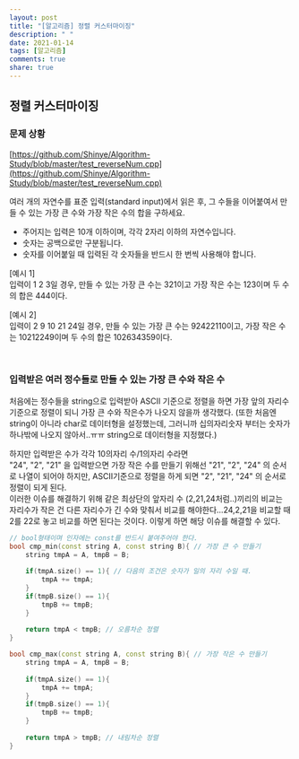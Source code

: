 ```yaml
---
layout: post
title: "[알고리즘] 정렬 커스터마이징"
description: " "
date: 2021-01-14
tags: [알고리즘]
comments: true
share: true
---
```



## 정렬 커스터마이징

### 문제 상황

[https://github.com/Shinye/Algorithm-Study/blob/master/test_reverseNum.cpp](https://github.com/Shinye/Algorithm-Study/blob/master/test_reverseNum.cpp)

여러 개의 자연수를 표준 입력(standard input)에서 읽은 후, 그 수들을 이어붙여서 만들 수 있는 가장 큰 수와 가장 작은 수의 합을 구하세요.

- 주어지는 입력은 10개 이하이며, 각각 2자리 이하의 자연수입니다.
- 숫자는 공백으로만 구분됩니다.
- 숫자를 이어붙일 때 입력된 각 숫자들을 반드시 한 번씩 사용해야 합니다.

 [예시 1]<br> 입력이 1 2 3일 경우, 만들 수 있는 가장 큰 수는 321이고 가장 작은 수는 123이며 두 수의 합은 444이다. 

 [예시 2]<br>입력이 2 9 10 21 24일 경우, 만들 수 있는 가장 큰 수는 92422110이고, 가장 작은 수는 10212249이며 두 수의 합은 102634359이다. 



<br>

### 입력받은 여러 정수들로 만들 수 있는 가장 큰 수와 작은 수

처음에는 정수들을 string으로 입력받아 ASCII 기준으로 정렬을 하면 가장 앞의 자리수 기준으로 정렬이 되니 가장 큰 수와 작은수가 나오지 않을까 생각했다. (또한 처음엔 string이 아니라 char로 데이터형을 설정했는데, 그러니까 십의자리숫자 부터는 숫자가 하나밖에 나오지 않아서..ㅠㅠ string으로 데이터형을 지정했다.)

하지만 입력받은 수가 각각 10의자리 수/1의자리 수라면 <br> "24", "2", "21" 을 입력받으면 가장 작은 수를 만들기 위해선 "21", "2", "24" 의 순서로 나열이 되어야 하지만, ASCII기준으로 정렬을 하게 되면 "2", "21", "24" 의 순서로 정렬이 되게 된다. <br>이러한 이슈를 해결하기 위해 같은 최상단의 앞자리 수 (2,21,24처럼..)끼리의 비교는 자리수가 작은 건 다른 자리수가 긴 수와 맞춰서 비교를 해야한다…24,2,21을 비교할 때 2를 22로 놓고 비교를 하면 된다는 것이다. 이렇게 하면 해당 이슈를 해결할 수 있다.

```c++
// bool형태이며 인자에는 const를 반드시 붙여주어야 한다.
bool cmp_min(const string A, const string B){ // 가장 큰 수 만들기
    string tmpA = A, tmpB = B;
    
    if(tmpA.size() == 1){ // 다음의 조건은 숫자가 일의 자리 수일 때.
        tmpA += tmpA;
    }
    if(tmpB.size() == 1){
        tmpB += tmpB;
    }
    
    return tmpA < tmpB; // 오름차순 정렬
}

bool cmp_max(const string A, const string B){ // 가장 작은 수 만들기
    string tmpA = A, tmpB = B;
    
    if(tmpA.size() == 1){ 
        tmpA += tmpA;
    }
    if(tmpB.size() == 1){
        tmpB += tmpB;
    }
    
    return tmpA > tmpB; // 내림차순 정렬
}

```







